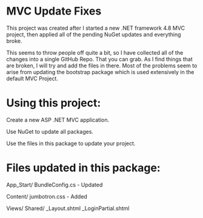 # MVC Update Fixes
This project was created after I started a new .NET framework 4.8 MVC project, then applied all of the pending NuGet updates and everything broke.

This seems to throw people off quite a bit, so I have collected all of the changes into a single GitHub Repo. That you can grab. As I find things that are broken, I will try and add the files in there. Most of the problems seem to arise from updating the bootstrap package which is used extensively in the default MVC Project.

# Using this project:
Create a new ASP .NET MVC application.

Use NuGet to update all packages.

Use the files in this package to update your project.

# Files updated in this package:
App_Start/
     BundleConfig.cs - Updated

Content/
     jumbotron.css - Added

Views/
     Shared/
          _Layout.shtml
          _LoginPartial.shtml
